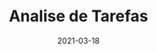 ---
title: Analise de Tarefas
excerpt: Apresenta as ações dos usuários
date: 2021-03-18
icon:
  type: fa
  name: fa-tasks
color: orange
sections:
  - /analise/KLM
  - /analise/cmn-goms
  - /analise/CTT
  - /analise/HAT
  - /analise/historicoDeVersao
---